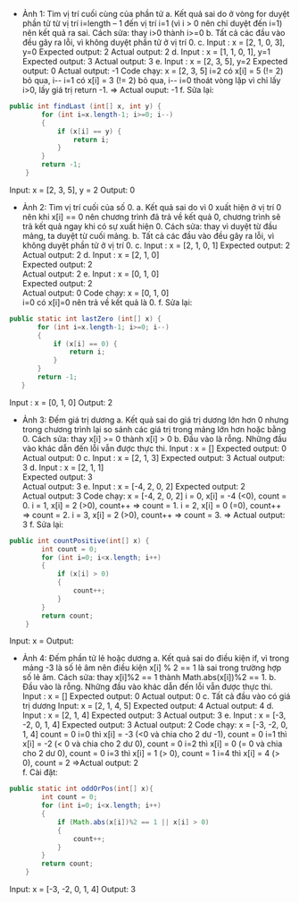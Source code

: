 - Ảnh 1: Tìm vị trí cuối cùng của phần tử
  a. Kết quả sai do ở vòng for duyệt phần tử từ vị trí i=length – 1 đến vị trí i=1 (vì i > 0 nên chỉ duyệt đến i=1) nên kết quả ra sai.
Cách sửa: thay i>0 thành i>=0
b. Tất cả các đầu vào đều gây ra lỗi, vì không duyệt phần tử ở vị trí 0. 
c. Input : x = [2, 1, 0, 3],  y=0
    Expected output: 2
    Actual output: 2
d. Input : x = [1, 1, 0, 1], y=1
     Expected output: 3
     Actual output: 3
e. Input : x = [2, 3, 5], y=2
   Expected output: 0
   Actual output: -1
  Code chạy:
  x = [2, 3, 5]
  i=2  có x[i] = 5 (!= 2) bỏ qua, i--
  i=1 có x[i] = 3 (!= 2) bỏ qua, i--
  i=0 thoát vòng lặp vì chỉ lấy i>0, lấy giá trị return -1.
 => Actual ouput: -1
f. Sửa lại:
```java
public int findLast (int[] x, int y) {
        for (int i=x.length-1; i>=0; i--) 
        {
            if (x[i] == y) {
                return i;
            }
        }
        return -1;
    }
```
Input: x = [2, 3, 5], y = 2
Output: 0

* Ảnh 2: Tìm vị trí cuối của số 0.
a. Kết quả sai do vì 0 xuất hiện ở vị trí 0 nên khi x[i] == 0 nên chương trình đã trả về kết quả 0, chương trình sẽ trả kết quả ngay khi có sự xuất hiện 0.
Cách sửa: thay vì duyệt từ đầu mảng, ta duyệt từ cuối mảng.
b. Tất cả các đầu vào đều gây ra lỗi, vì không duyệt phần tử ở vị trí 0. 
c. Input : x = [2, 1, 0, 1]
   Expected output: 2
   Actual output: 2
d. Input : x = [2, 1, 0]    
    Expected output: 2    
    Actual output: 2
e. Input : x = [0, 1, 0]    
Expected output: 2   
Actual output: 0
Code chạy: x = [0, 1, 0]    
                       i=0 có x[i]=0 nên trả về kết quả là 0.
f. Sửa lại:
 ```java
 public static int lastZero (int[] x) {
        for (int i=x.length-1; i>=0; i--) 
        {
            if (x[i] == 0) {
                return i;
            }
        }
        return -1;
    }
 ```
 Input : x = [0, 1, 0]
Output: 2

* Ảnh 3: Đếm giá trị dương
a. Kết quả sai do giá trị dương lớn hơn 0 nhưng trong chương trình lại so sánh các giá trị trong mảng lớn hơn hoặc bằng 0.
Cách sửa: thay x[i] >= 0 thành x[i] > 0
b. Đầu vào là rỗng. Những đầu vào khác dẫn đến lỗi vẫn được thực thi.
Input : x = []
Expected output:  0
Actual output: 0
c. Input : x = [2, 1, 3]
Expected output: 3
Actual output: 3
d. Input : x = [2, 1, 1]     
Expected output: 3    
Actual output: 3
e. Input : x = [-4, 2, 0, 2]
     Expected output: 2   
     Actual output: 3
Code chạy: 
x = [-4, 2, 0, 2]
	i = 0, x[i] = -4 (<0), count = 0.
	i = 1, x[i] = 2 (>0), count++ => count = 1.
	i = 2, x[i] = 0 (=0), count++ => count = 2.
	i = 3, x[i] = 2 (>0), count++ => count = 3.
	=> Actual output: 3
f. Sửa lại:
```java
public int countPositive(int[] x) {
        int count = 0;
        for (int i=0; i<x.length; i++) 
        {
            if (x[i] > 0) 
            {
                count++;
            }
        }
        return count;
    }
```
Input: x = 
Output: 
* Ảnh 4: Đếm phần tử lẻ hoặc dương
a. Kết quả sai do điều kiện if, vì trong mảng -3 là số lẻ âm nên điều kiện x[i] % 2 == 1 là sai trong trường hợp số lẻ âm.
Cách sửa: thay x[i]%2 == 1 thành Math.abs(x[i])%2 == 1.
b. Đầu vào là rỗng. Những đầu vào khác dẫn đến lỗi vẫn được thực thi.
Input : x = []
Expected output:  0
Actual output: 0
c. Tất cả đầu vào có giá trị dương
     Input: x = [2, 1, 4, 5]
     Expected output: 4
     Actual output: 4
d. Input : x = [2, 1, 4]
     Expected output: 3
     Actual output: 3
e. Input : x = [-3, -2, 0, 1, 4]
     Expected output:  3
    Actual output: 2
    Code chạy: 
    x = [-3, -2, 0, 1, 4]
	     count = 0
	     i=0 thì x[i] = -3 (<0 và chia cho 2 dư -1), count = 0
	     i=1 thì x[i] = -2 (< 0 và chia cho 2 dư 0), count = 0
	     i=2 thì x[i] = 0  (= 0 và chia cho 2 dư 0), count = 0
	     i=3 thì x[i] = 1  (> 0), count = 1
	     i=4 thì x[i] = 4  (> 0), count = 2
    	=>Actual output: 2     
        f. Cài đặt:
```java
public static int oddOrPos(int[] x){
        int count = 0;
        for (int i=0; i<x.length; i++)
        {
            if (Math.abs(x[i])%2 == 1 || x[i] > 0)
            {
                count++;
            }
        }
        return count;
    } 
```
Input: x = [-3, -2, 0, 1, 4]
Output: 3
